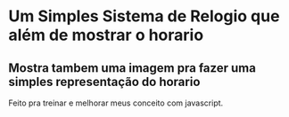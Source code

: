 # Um Simples Sistema de Relogio que além de mostrar o horario
## Mostra tambem uma imagem pra fazer uma simples representação do horario
Feito pra treinar e melhorar meus conceito com javascript.